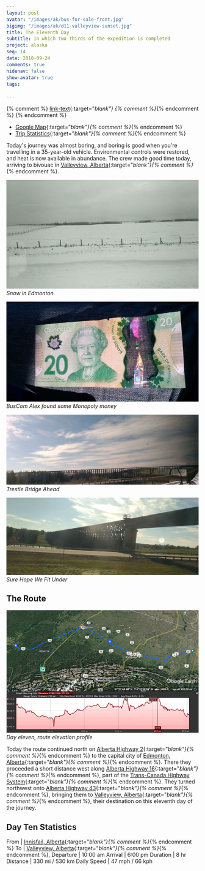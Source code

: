 ```yaml
---
layout: post
avatar: "/images/ak/bus-for-sale-front.jpg"
bigimg: "/images/ak/d11-valleyview-sunset.jpg"
title: The Eleventh Day
subtitle: In which two thirds of the expedition is completed
project: alaska
seq: 14
date: 2018-09-24
comments: true
hidenav: false
show-avatar: true
tags:

---
```


{% comment %}
[link-text](link-url){:target="_blank"}
{% comment %}_{% endcomment %}
{% endcomment %}


* [Google Map](https://drive.google.com/open?id=1QToP1iDFNB0dEk8pjlkAVyIr8ThzeEdh&usp=sharing){:target="_blank"}{% comment %}_{% endcomment %} 
* [Trip Statistics](https://docs.google.com/spreadsheets/d/10dU6wdnTdiuMCkSWJ2yGe1PNjGZWlgYcmZ_RCtjf--8/edit?usp=sharing){:target="_blank"}{% comment %}_{% endcomment %}

Today's journey was almost boring, and boring is good when you're travelling
in a 35-year-old vehicle. Environmental controls were restored, and heat is now
available in abundance. The crew made good time today, arriving to bivouac in
[Valleyview, Alberta](https://en.wikipedia.org/wiki/Valleyview,_Alberta){:target="_blank"}{% comment %}_{% endcomment %}.

![d11-edmonton-snow](/images/ak/d11-edmonton-snow.jpg)
*Snow in Edmonton*

![d11-found-money](/images/ak/d11-found-money.jpg)
*BusCom Alex found some Monopoly money*

![d11-sky-and-trestle](/images/ak/d11-sky-and-trestle.jpg)
*Trestle Bridge Ahead*

![d11-edmonton-trestle](/images/ak/d11-edmonton-trestle.jpg)
*Sure Hope We Fit Under*


## The Route

![d11-elevation](/images/ak/d11-elevation.png)
*Day eleven, route elevation profile*

Today the route continued north on 
[Alberta Highway 2](https://en.wikipedia.org/wiki/Alberta_Highway_4){:target="_blank"}{% comment %}_{% endcomment %}
to the capital city of 
[Edmonton, Alberta](https://en.wikipedia.org/wiki/Edmonton){:target="_blank"}{% comment %}_{% endcomment %}.
There they proceeded a short distance west along
[Alberta Highway 16](https://en.wikipedia.org/wiki/Alberta_Highway_16){:target="_blank"}{% comment %}_{% endcomment %},
part of the
[Trans-Canada Highway System](https://en.wikipedia.org/wiki/Trans-Canada_Highway){:target="_blank"}{% comment %}_{% endcomment %}.
They turned northwest onto 
[Alberta Highway 43](https://en.wikipedia.org/wiki/Alberta_Highway_43){:target="_blank"}{% comment %}_{% endcomment %},
bringing them to
[Valleyview, Alberta](https://en.wikipedia.org/wiki/Valleyview,_Alberta){:target="_blank"}{% comment %}_{% endcomment %},
their destination on this eleventh day of the journey.


## Day Ten Statistics

From | [Innisfail, Alberta](https://en.wikipedia.org/wiki/Innisfail,_Alberta){:target="_blank"}{% comment %}_{% endcomment %}
To | [Valleyview, Alberta](https://en.wikipedia.org/wiki/Valleyview,_Alberta){:target="_blank"}{% comment %}_{% endcomment %},
Departure | 10:00 am 
Arrival | 6:00 pm 
Duration | 8 hr
Distance | 330 mi / 530 km
Daily Speed | 47 mph / 66 kph

